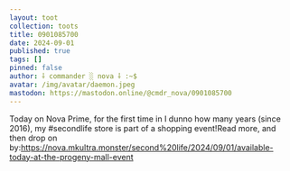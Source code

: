 ```yaml
---
layout: toot
collection: toots
title: 0901085700
date: 2024-09-01
published: true
tags: []
pinned: false
author: ⸸ commander ░ nova ⸸ :~$
avatar: /img/avatar/daemon.jpeg
mastodon: https://mastodon.online/@cmdr_nova/0901085700
---
```


Today on Nova Prime, for the first time in I dunno how many years (since 2016), my #secondlife store is part of a shopping event!Read more, and then drop on by:https://nova.mkultra.monster/second%20life/2024/09/01/available-today-at-the-progeny-mall-event

